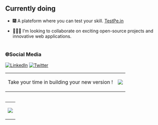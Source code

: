 
<!--<table align="center">
 <td><image src="https://media.giphy.com/media/xT8qBsOjMOcdeGJIU8/giphy.gif" /></td> 
  <td  >
  
 <image  src="https://media.giphy.com/media/kGy7wqlKRZyiQ/giphy.gif"/>
 </td>
</table> -->


 

<!-- <h3 align="center">I am software Developer Engineer from India</h3> -->

<br/>




<!--  about me what kind of work i am doing  -->
<table width="100%">
 <tr>

<h2>Currently doing</h2>

- :fireworks: A plateform where you can test your skill. <a href="https://www.testpe.in/" target="_blank" >TestPe.in</a>

- :people_holding_hands:  I’m looking to collaborate on exciting open-source projects and innovative web applications.  



  </tr> 
</table>



### 🌐Social Media
 [![LinkedIn](https://img.shields.io/badge/LinkedIn-%230077B5.svg?logo=linkedin&logoColor=white)](https://www.linkedin.com/in/roshan-kr-11070b1a3/)
[![Twitter](https://img.shields.io/badge/Twitter-%231DA1F2.svg?logo=Twitter&logoColor=white)](https://x.com/Roshanansy123)
  





 

 <!--  my github status, language used top most and  Total No. of contibutations -->
 

  <!--     our personal quote and profile visitor count-->
   <table align="center" >
  <td>
   <P>Take your time in building your new version ! </P>
  </td>
    <td><image src="https://komarev.com/ghpvc/?username=RoshanAnsy&label=PROFILE+VIEWS&base=1000"/></td>
 <table/>
  
    
<!--     graph -->
<table width="100%" >
<td>
 
 ![](https://github-readme-activity-graph.vercel.app/graph?username=RoshanAnsy&bg_color=111111&color=708090&line=1FA597&point=FFFFFF&area=true&hide_border=true&title_color=FFFFFF)
</td>
</table>

<table width="100%">
 
 
</table>

 




